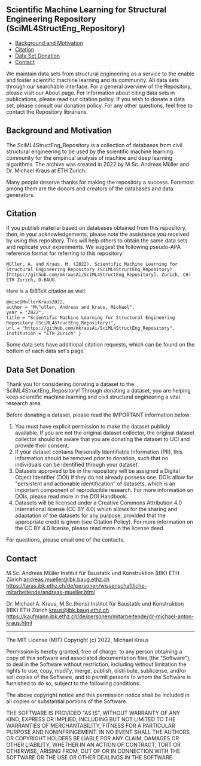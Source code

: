 ## Scientific Machine Learning for Structural Engineering Repository (SciML4StructEng_Repository)

<!-- A repository of datasets for structural engineering applications
============================== -->

*   [Background and Motivation](#Background)
*   [Citation](#Citation)
*   [Data Set Donation](#DataSetDonation)
*   [Contact](#Contact)


We maintain data sets from structural engineering as a service to the enable and foster scientific machine learning and its community. 
All data sets through our searchable interface. 
For a general overview of the Repository, please visit our About page. 
For information about citing data sets in publications, please read our citation policy. 
If you wish to donate a data set, please consult our donation policy. For any other questions, feel free to contact the Repository librarians.


## <a name="Background"></a>Background and Motivation

The SciML4StructEng_Repository is a collection of databases from civil structural engineering to be used by the scientific machine learning community for the empirical analysis of machine and deep learning algorithms. The archive was created in 2022 by M.Sc. Andreas Müller and Dr. Michael Kraus at ETH Zurich.

Many people deserve thanks for making the repository a success. Foremost among them are the donors and creators of the databases and data generators.


## <a name="Citation"></a>Citation

If you publish material based on databases obtained from this repository, then, in your acknowledgements, please note the assistance you received by using this repository. This will help others to obtain the same data sets and replicate your experiments. We suggest the following pseudo-APA reference format for referring to this repository:

    Müller, A. and Kraus, M. (2022). Scientific Machine Learning for Structural Engineering Repository (SciML4StructEng_Repository) [https://github.com/mkrausAi/SciML4StructEng_Repository]. Zurich, CH: ETH Zurich, D-BAUG.

Here is a BiBTeX citation as well:

    @misc{MullerKraus2022,
    author = "M\"uller, Andreas and Kraus, Michael",
    year = "2022",
    title = "Scientific Machine Learning for Structural Engineering Repository (SciML4StructEng_Repository)",
    url = "https://github.com/mkrausAi/SciML4StructEng_Repository",
    institution = "ETH Zurich" }

Some data sets have additional citation requests, which can be found on the bottom of each data set's page. 


## <a name="DataSetDonation"></a>Data Set Donation

Thank you for considering donating a dataset to the SciML4StructEng_Repository! 
Through donating a dataset, you are helping keep scientific machine learning and civil structural engineering a vital research area.

Before donating a dataset, please read the IMPORTANT information below:

1. You must have explicit permission to make the dataset publicly available. If you are not the original dataset collector, the original dataset collector should be aware that you are donating the dataset to UCI and provide their consent.
2. If your dataset contains Personally Identifiable Information (PII), this information should be removed prior to donation, such that no individuals can be identified through your dataset.
3. Datasets approved to be in the repository will be assigned a Digital Object Identifier (DOI) if they do not already possess one. DOIs allow for “persistent and actionable identification” of datasets, which is an important component of reproducible research. For more information on DOIs, please read more in the DOI Handbook.
4. Datasets will be licensed under a Creative Commons Attribution 4.0 International license (CC BY 4.0) which allows for the sharing and adaptation of the datasets for any purpose, provided that the appropriate credit is given (see Citation Policy). For more information on the CC BY 4.0 license, please read more in the license deed.

For questions, please email one of the contacts.


## <a name="Contact"></a>Contact

M.Sc. Andreas Müller
Institut für Baustatik und Konstruktion (IBK)
ETH Zürich
andreas.mueller@ibk.baug.ethz.ch
https://taras.ibk.ethz.ch/de/personen/wissenschaftliche-mitarbeitende/andreas-mueller.html


Dr. Michael A. Kraus, M.Sc.(hons)
Institut für Baustatik und Konstruktion (IBK)
ETH Zürich
kraus@ibk.baug.ethz.ch
https://kaufmann.ibk.ethz.ch/de/personen/mitarbeitende/dr-michael-anton-kraus.html



------------
The MIT License (MIT)
Copyright (c) 2022, Michael Kraus

Permission is hereby granted, free of charge, to any person obtaining a copy of this software and associated documentation files (the "Software"), to deal in the Software without restriction, including without limitation the rights to use, copy, modify, merge, publish, distribute, sublicense, and/or sell copies of the Software, and to permit persons to whom the Software is furnished to do so, subject to the following conditions:

The above copyright notice and this permission notice shall be included in all copies or substantial portions of the Software.

THE SOFTWARE IS PROVIDED "AS IS", WITHOUT WARRANTY OF ANY KIND, EXPRESS OR IMPLIED, INCLUDING BUT NOT LIMITED TO THE WARRANTIES OF MERCHANTABILITY, FITNESS FOR A PARTICULAR PURPOSE AND NONINFRINGEMENT. IN NO EVENT SHALL THE AUTHORS OR COPYRIGHT HOLDERS BE LIABLE FOR ANY CLAIM, DAMAGES OR OTHER LIABILITY, WHETHER IN AN ACTION OF CONTRACT, TORT OR OTHERWISE, ARISING FROM, OUT OF OR IN CONNECTION WITH THE SOFTWARE OR THE USE OR OTHER DEALINGS IN THE SOFTWARE.

